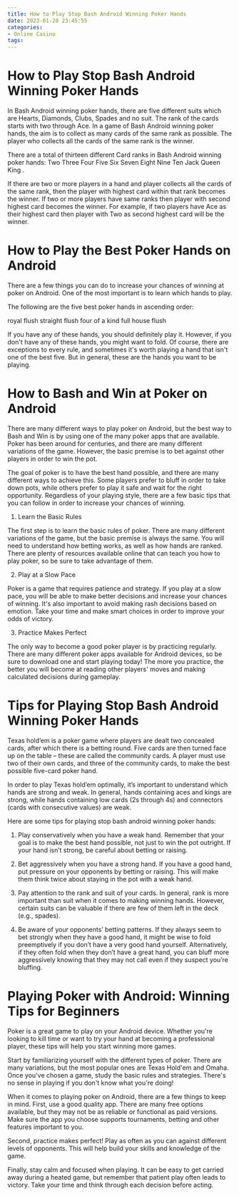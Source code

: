 ```yaml
---
title: How to Play Stop Bash Android Winning Poker Hands
date: 2023-01-28 23:45:55
categories:
- Online Casino
tags:
---
```



#  How to Play Stop Bash Android Winning Poker Hands

In Bash Android winning poker hands, there are five different suits which are Hearts, Diamonds, Clubs, Spades and no suit. The rank of the cards starts with two through Ace. In a game of Bash Android winning poker hands, the aim is to collect as many cards of the same rank as possible. The player who collects all the cards of the same rank is the winner.

There are a total of thirteen different Card ranks in Bash Android winning poker hands:
Two 
Three 
Four 
Five 
Six 
Seven 
Eight 
Nine 
Ten 
Jack 
Queen 
King .

If there are two or more players in a hand and player collects all the cards of the same rank, then the player with highest card within that rank becomes the winner. If two or more players have same ranks then player with second highest card becomes the winner. For example, if two players have Ace as their highest card then player with Two as second highest card will be the winner.

#  How to Play the Best Poker Hands on Android

There are a few things you can do to increase your chances of winning at poker on Android. One of the most important is to learn which hands to play.

The following are the five best poker hands in ascending order:

 royal flush
straight flush
four of a kind
full house 
flush

If you have any of these hands, you should definitely play it. However, if you don't have any of these hands, you might want to fold. Of course, there are exceptions to every rule, and sometimes it's worth playing a hand that isn't one of the best five. But in general, these are the hands you want to be playing.

#  How to Bash and Win at Poker on Android

There are many different ways to play poker on Android, but the best way to Bash and Win is by using one of the many poker apps that are available. Poker has been around for centuries, and there are many different variations of the game. However, the basic premise is to bet against other players in order to win the pot.

The goal of poker is to have the best hand possible, and there are many different ways to achieve this. Some players prefer to bluff in order to take down pots, while others prefer to play it safe and wait for the right opportunity. Regardless of your playing style, there are a few basic tips that you can follow in order to increase your chances of winning.

1. Learn the Basic Rules

The first step is to learn the basic rules of poker. There are many different variations of the game, but the basic premise is always the same. You will need to understand how betting works, as well as how hands are ranked. There are plenty of resources available online that can teach you how to play poker, so be sure to take advantage of them.

2. Play at a Slow Pace

Poker is a game that requires patience and strategy. If you play at a slow pace, you will be able to make better decisions and increase your chances of winning. It's also important to avoid making rash decisions based on emotion. Take your time and make smart choices in order to improve your odds of victory.

3. Practice Makes Perfect

The only way to become a good poker player is by practicing regularly. There are many different poker apps available for Android devices, so be sure to download one and start playing today! The more you practice, the better you will become at reading other players' moves and making calculated decisions during gameplay.

#  Tips for Playing Stop Bash Android Winning Poker Hands

Texas hold’em is a poker game where players are dealt two concealed cards, after which there is a betting round. Five cards are then turned face up on the table – these are called the community cards. A player must use two of their own cards, and three of the community cards, to make the best possible five-card poker hand.

In order to play Texas hold’em optimally, it’s important to understand which hands are strong and weak. In general, hands containing aces and kings are strong, while hands containing low cards (2s through 4s) and connectors (cards with consecutive values) are weak.

Here are some tips for playing stop bash android winning poker hands:

1. Play conservatively when you have a weak hand. Remember that your goal is to make the best hand possible, not just to win the pot outright. If your hand isn’t strong, be careful about betting or raising.

2. Bet aggressively when you have a strong hand. If you have a good hand, put pressure on your opponents by betting or raising. This will make them think twice about staying in the pot with a weak hand.

3. Pay attention to the rank and suit of your cards. In general, rank is more important than suit when it comes to making winning hands. However, certain suits can be valuable if there are few of them left in the deck (e.g., spades).

4. Be aware of your opponents’ betting patterns. If they always seem to bet strongly when they have a good hand, it might be wise to fold preemptively if you don’t have a very good hand yourself. Alternatively, if they often fold when they don’t have a great hand, you can bluff more aggressively knowing that they may not call even if they suspect you’re bluffing.

#  Playing Poker with Android: Winning Tips for Beginners

Poker is a great game to play on your Android device. Whether you're looking to kill time or want to try your hand at becoming a professional player, these tips will help you start winning more games.

Start by familiarizing yourself with the different types of poker. There are many variations, but the most popular ones are Texas Hold'em and Omaha. Once you've chosen a game, study the basic rules and strategies. There's no sense in playing if you don't know what you're doing!

When it comes to playing poker on Android, there are a few things to keep in mind. First, use a good quality app. There are many free options available, but they may not be as reliable or functional as paid versions. Make sure the app you choose supports tournaments, betting and other features important to you.

Second, practice makes perfect! Play as often as you can against different levels of opponents. This will help build your skills and knowledge of the game.

Finally, stay calm and focused when playing. It can be easy to get carried away during a heated game, but remember that patient play often leads to victory. Take your time and think through each decision before acting.